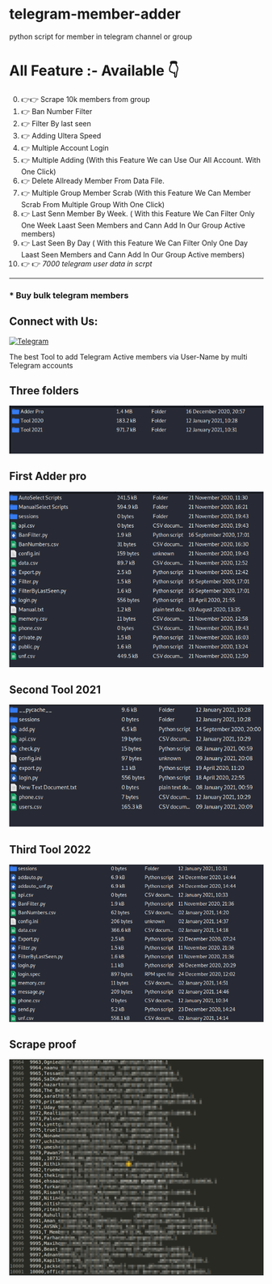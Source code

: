 # telegram-member-adder
python script for member in telegram channel or group

# All Feature :- Available 👇
0. 👉👉 Scrape 10k members from group
1. 👉 Ban Number Filter
2. 👉 Filter By last seen
3. 👉 Adding Ultera Speed
4. 👉 Multiple Account Login
5. 👉 Multiple Adding (With this Feature We can Use Our All Account. With One Click)
6. 👉 Delete Allready Member From Data File.
7. 👉 Multiple Group Member Scrab (With this Feature We Can Member Scrab From Multiple Group With One Click)
8. 👉 Last Senn Member By Week. ( With this Feature We Can Filter Only One Week Laast Seen Members and Cann Add In Our Group Active members)
9. 👉 Last Seen By Day ( With this Feature We Can Filter Only One Day Laast Seen Members and Cann Add In Our Group Active members)
10. 👉 👉 *7000 telegram user data in scrpt*
----------------------------------------------------------------------------------------------------------------------

### * Buy bulk telegram members

## Connect with Us:

[![Telegram](https://img.shields.io/badge/@dosa845-%23F7DF1C?style=flat-square&logo=telegram&logoColor=white)](https://t.me/dosa845)


The best Tool to add Telegram Active members via User-Name by multi Telegram accounts 

## Three folders

![foldrs](t.png)

## First Adder pro

![1st](t1.png)

## Second Tool 2021

![2nd](t2.png)

## Third Tool 2022

![3rd](t3.png)

## Scrape proof

![proof.png](proofs.png)


